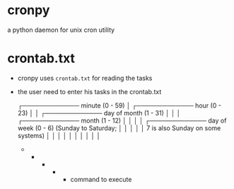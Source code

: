 # cronpy
a python daemon for unix cron utility

# crontab.txt
* cronpy uses `crontab.txt` for reading the tasks
* the user need to enter his tasks in the crontab.txt

     ┌───────────── minute (0 - 59)
     │ ┌───────────── hour (0 - 23)
     │ │ ┌───────────── day of month (1 - 31)
     │ │ │ ┌───────────── month (1 - 12)
     │ │ │ │ ┌───────────── day of week (0 - 6) (Sunday to Saturday;
     │ │ │ │ │                                       7 is also Sunday on some systems)
     │ │ │ │ │
     │ │ │ │ │
     * * * * *  command to execute
